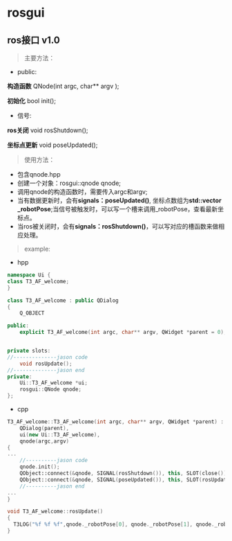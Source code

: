 # rosgui
## ros接口 v1.0
> 主要方法：
- public:

**构造函数** QNode(int argc, char** argv );

**初始化** bool init();

- 信号:

**ros关闭** void rosShutdown();
    
**坐标点更新** void poseUpdated();


> 使用方法：
- 包含qnode.hpp
- 创建一个对象：rosgui::qnode qnode;
- 调用qnode的构造函数时，需要传入argc和argv;
- 当有数据更新时，会有**signals：poseUpdated()**, 坐标点数组为**std::vector<double> _robotPose**;当信号被触发时，可以写一个槽来调用_robotPose，查看最新坐标点。
- 当ros被关闭时，会有**signals：rosShutdown()**，可以写对应的槽函数来做相应处理。
> example:
- hpp
```cpp
namespace Ui {
class T3_AF_welcome;
}

class T3_AF_welcome : public QDialog
{
    Q_OBJECT

public:
    explicit T3_AF_welcome(int argc, char** argv, QWidget *parent = 0);


private slots:
//--------------jason code
    void rosUpdate();
//--------------jason end
private:
    Ui::T3_AF_welcome *ui;
    rosgui::QNode qnode;
};
```
- cpp
```cpp
T3_AF_welcome::T3_AF_welcome(int argc, char** argv, QWidget *parent) :
    QDialog(parent),
    ui(new Ui::T3_AF_welcome),
    qnode(argc,argv)
{
...
    //----------jason code
    qnode.init();
    QObject::connect(&qnode, SIGNAL(rosShutdown()), this, SLOT(close()));
    QObject::connect(&qnode, SIGNAL(poseUpdated()), this, SLOT(rosUpdate()));
    //----------jason end
...
}

void T3_AF_welcome::rosUpdate()
{
  T3LOG("%f %f %f",qnode._robotPose[0], qnode._robotPose[1], qnode._robotPose[2]);
}
```

